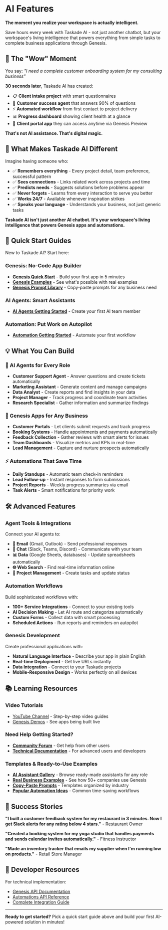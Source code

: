 # AI Features

**The moment you realize your workspace is actually intelligent.**

Save hours every week with Taskade AI - not just another chatbot, but your workspace's living intelligence that powers everything from simple tasks to complete business applications through Genesis.

## 🌟 The "Wow" Moment

You say: *"I need a complete customer onboarding system for my consulting business"*

**30 seconds later**, Taskade AI has created:
- 📋 **Client intake project** with smart questionnaires
- 🤖 **Customer success agent** that answers 90% of questions  
- ⚡ **Automated workflow** from first contact to project delivery
- 📊 **Progress dashboard** showing client health at a glance
- 📱 **Client portal app** they can access anytime via Genesis Preview

**That's not AI assistance. That's digital magic.**

## 🧠 What Makes Taskade AI Different

Imagine having someone who:
- ✅ **Remembers everything** - Every project detail, team preference, successful pattern
- ✅ **Sees connections** - Links related work across projects and time
- ✅ **Predicts needs** - Suggests solutions before problems appear
- ✅ **Never forgets** - Learns from every interaction to serve you better
- ✅ **Works 24/7** - Available whenever inspiration strikes
- ✅ **Speaks your language** - Understands your business, not just generic tasks

**Taskade AI isn't just another AI chatbot. It's your workspace's living intelligence that powers Genesis apps and automations.**

## 🚀 Quick Start Guides

New to Taskade AI? Start here:

### Genesis: No-Code App Builder

- **[Genesis Quick Start](genesis-getting-started.md)** - Build your first app in 5 minutes
- **[Genesis Examples](genesis-examples.md)** - See what's possible with real examples
- **[Genesis Prompt Library](genesis-prompt-library.md)** - Copy-paste prompts for any business need

### AI Agents: Smart Assistants

- **[AI Agents Getting Started](ai-agents-getting-started.md)** - Create your first AI team member
### Automation: Put Work on Autopilot

- **[Automation Getting Started](automation-getting-started.md)** - Automate your first workflow

## 💡 What You Can Build

### 🤖 AI Agents for Every Role

- **Customer Support Agent** - Answer questions and create tickets automatically
- **Marketing Assistant** - Generate content and manage campaigns
- **Data Analyst** - Create reports and find insights in your data
- **Project Manager** - Track progress and coordinate team activities
- **Research Specialist** - Gather information and summarize findings

### 🎯 Genesis Apps for Any Business

- **Customer Portals** - Let clients submit requests and track progress
- **Booking Systems** - Handle appointments and payments automatically
- **Feedback Collection** - Gather reviews with smart alerts for issues
- **Team Dashboards** - Visualize metrics and KPIs in real-time
- **Lead Management** - Capture and nurture prospects automatically

### ⚡ Automations That Save Time

- **Daily Standups** - Automatic team check-in reminders
- **Lead Follow-up** - Instant responses to form submissions
- **Project Reports** - Weekly progress summaries via email
- **Task Alerts** - Smart notifications for priority work

## 🛠️ Advanced Features

### Agent Tools & Integrations

Connect your AI agents to:

- **📧 Email** (Gmail, Outlook) - Send professional responses
- **💬 Chat** (Slack, Teams, Discord) - Communicate with your team
- **📊 Data** (Google Sheets, databases) - Update spreadsheets automatically
- **🌐 Web Search** - Find real-time information online
- **📝 Project Management** - Create tasks and update status

### Automation Workflows

Build sophisticated workflows with:

- **100+ Service Integrations** - Connect to your existing tools
- **AI Decision Making** - Let AI route and categorize automatically
- **Custom Forms** - Collect data with smart processing
- **Scheduled Actions** - Run reports and reminders on autopilot

### Genesis Development

Create professional applications with:

- **Natural Language Interface** - Describe your app in plain English
- **Real-time Deployment** - Get live URLs instantly
- **Data Integration** - Connect to your Taskade projects
- **Mobile-Responsive Design** - Works perfectly on all devices

## 📚 Learning Resources

### Video Tutorials

- [YouTube Channel](https://youtube.com/taskade) - Step-by-step video guides
- [Genesis Demos](https://taskade.com/genesis) - See apps being built live

### Need Help Getting Started?

- **[Community Forum](https://taskade.com/community)** - Get help from other users
- **[Technical Documentation](../../api/README.md)** - For advanced users and developers

### Templates & Ready-to-Use Examples

- **[AI Assistant Gallery](https://taskade.com/agents)** - Browse ready-made assistants for any role
- **[Real Business Examples](genesis-examples.md)** - See how 50+ companies use Genesis
- **[Copy-Paste Prompts](genesis-prompt-library.md)** - Templates organized by industry
- **[Popular Automation Ideas](automation-getting-started.md#popular-automation-templates)** - Common time-saving workflows

## 🎯 Success Stories

**"I built a customer feedback system for my restaurant in 3 minutes. Now I get Slack alerts for any rating below 4 stars."** - Restaurant Owner

**"Created a booking system for my yoga studio that handles payments and sends calendar invites automatically."** - Fitness Instructor

**"Made an inventory tracker that emails my supplier when I'm running low on products."** - Retail Store Manager

## 🔗 Developer Resources

For technical implementation:

- [Genesis API Documentation](../../api/genesis/README.md)
- [Automations API Reference](../../api/automations/README.md)
- [Complete Integration Guide](../../automation/comprehensive-integrations.md)

---

**Ready to get started?** Pick a quick start guide above and build your first AI-powered solution in minutes!
